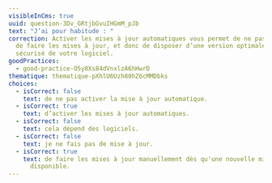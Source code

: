 ```yaml
---
visibleInCms: true
uuid: question-3Dv_GRtjbGvuIHGmM_pJb
text: "J’ai pour habitude : "
correction: Activer les mises à jour automatiques vous permet de ne pas oublier
  de faire les mises à jour, et donc de disposer d’une version optimale et
  sécurisé de votre logiciel.
goodPractices:
  - good-practice-O5y8Xs84dVnxlzA6hHwrD
thematique: thematique-pXhlU6Uzh80hZ6cMMDbks
choices:
  - isCorrect: false
    text: de ne pas activer la mise à jour automatique.
  - isCorrect: true
    text: d’activer les mises à jour automatiques.
  - isCorrect: false
    text: cela dépend des logiciels.
  - isCorrect: false
    text: je ne fais pas de mise à jour.
  - isCorrect: true
    text: de faire les mises à jour manuellement dès qu'une nouvelle mise à jour est
      disponible.
---
```

